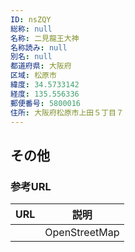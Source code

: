 ```yaml
---
ID: nsZQY
総称: null
名称: 二見龍王大神
名称読み: null
別名: null
都道府県: 大阪府
区域: 松原市
緯度: 34.5733142
経度: 135.556336
郵便番号: 5800016
住所: 大阪府松原市上田５丁目７
---
```


## その他

### 参考URL

| URL | 説明          |
| --- | ------------- |
|     | OpenStreetMap |
